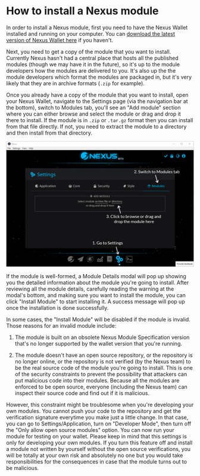 # How to install a Nexus module

In order to install a Nexus module, first you need to have the Nexus Wallet installed and running on your computer. You can [download the latest version of Nexus Wallet here](https://github.com/Nexusoft/NexusInterface/releases/latest) if you haven't.

Next, you need to get a copy of the module that you want to install. Currently Nexus hasn't had a central place that hosts all the published modules (though we may have it in the future), so it's up to the module developers how the modules are delivered to you. It's also up the the module developers which format the modules are packaged in, but it's very likely that they are in archive formats (`.zip` for example).

Once you already have a copy of the module that you want to install, open your Nexus Wallet, navigate to the Settings page (via the navigation bar at the bottom), switch to Modules tab, you'll see an "Add module" section where you can either browse and select the module or drag and drop it there to install. If the module is in `.zip` or `.tar.gz` format then you can install from that file directly. If not, you need to extract the module to a directory and then install from that directory.

![Install a Nexus Module](./install-module.PNG)

If the module is well-formed, a Module Details modal will pop up showing you the detailed information about the module you're going to install. After reviewing all the module details, carefully reading the warning at the modal's bottom, and making sure you want to install the module, you can click "Install Module" to start installing it. A success message will pop up once the installation is done successfully.

In some cases, the "Install Module" will be disabled if the module is invalid. Those reasons for an invalid module include:

1. The module is built on an obsolete Nexus Module Specification version that's no longer supported by the wallet version that you're running.

2. The module doesn't have an open source repository, or the repository is no longer online, or the repository is not verified (by the Nexus team) to be the real source code of the module you're going to install. This is one of the security constraints to prevent the possibility that attackers can put malicious code into their modules. Because all the modules are enforced to be open source, everyone (including the Nexus team) can inspect their source code and find out if it is malicious.

However, this constraint might be troublesome when you're developing your own modules. You cannot push your code to the repository and get the verification signature everytime you make just a little change. In that case, you can go to Settings/Application, turn on "Developer Mode", then turn off the "Only allow open source modules" option. You can now run your module for testing on your wallet. Please keep in mind that this settings is only for developing your own modules. If you turn this feature off and install a module not written by yourself without the open source verifications, you will be totally at your own risk and absolutely no one but you would take responsibilities for the consequences in case that the module turns out to be malicious.
